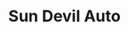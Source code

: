---
title: "Sun Devil Auto"
url: /scottsdale/sun-devil-auto-east-san-victor-drive/
shop: Autowerkstatt
---